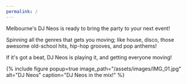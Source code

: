 ```yaml
---
permalink: /
---
```


Melbourne's DJ Neos is ready to bring the party to your next event!

Spinning all the genres that gets you moving; like house, disco, those awesome old-school hits, hip-hop grooves, and pop anthems!

If it's got a beat, DJ Neos is playing it, and getting everyone moving!

{% include figure popup=true image_path="/assets/images/IMG_01.jpg" alt="DJ Neos" caption="DJ Neos in the mix!" %}
